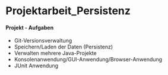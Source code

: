 # Projektarbeit_Persistenz
#### Projekt - Aufgaben

- Git-Versionsverwaltung
- Speichern/Laden der Daten (Persistenz)
- Verwalten mehrere Java-Projekte
- Konsolenanwendung/GUI-Anwendung/Browser-Anwendung
- JUnit Anwendung


